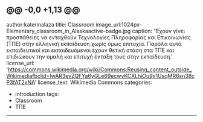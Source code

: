 @@ -0,0 +1,13 @@
---
author:katerinalaza
title: Classroom
image_url:1024px-Elementary_classroom_in_Alaskaactive-badge.jpg
caption: 'Έχουν γίνει προσπάθειες να ενταχθούν Τεχνολογίες Πληροφορίας και Επικοινωνίας (ΤΠΕ) στην ελληνική εκπαίδευση χωρίς όμως επιτυχία. Παρόλα αυτά εκπαιδευτικοί και εκπαιδευόμενοι έχουν θετική στάση στα ΤΠΕ και επιδιώκουν την ομαλή και επιτυχή ένταξη τους στην εκπαίδευση.'
license_url: 'https://commons.wikimedia.org/wiki/Commons:Reusing_content_outside_Wikimediafbclid=IwAR3evZQFYa6yGLe69ecwyKCXLhiOu9x1UsqMR6sn38cP3fAT2xNA'
license_text: Wikimedia Commons
categories:
  - introduction
tags:
  - Classroom
  - ΤΠΕ
---

